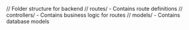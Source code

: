 // Folder structure for backend
// routes/ - Contains route definitions
// controllers/ - Contains business logic for routes
// models/ - Contains database models